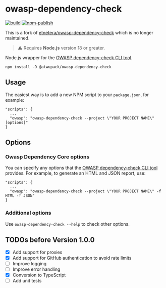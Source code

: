 # owasp-dependency-check

[![build](https://github.com/atwupack/owasp-dependency-check/actions/workflows/build.yml/badge.svg)](https://github.com/atwupack/owasp-dependency-check/actions/workflows/build.yml)
[![npm-publish](https://github.com/atwupack/owasp-dependency-check/actions/workflows/npm-publish.yml/badge.svg)](https://github.com/atwupack/owasp-dependency-check/actions/workflows/npm-publish.yml)

This is a fork of [etnetera/owasp-dependency-check](https://github.com/etnetera/owasp-dependency-check) which is no longer maintained.

> ⚠️ Requires **Node.js** version 18 or greater.

Node.js wrapper for the [OWASP dependency-check CLI tool](https://dependency-check.github.io/DependencyCheck/).

```
npm install -D @atwupack/owasp-dependency-check
```

## Usage

The easiest way is to add a new NPM script to your `package.json`, for example:

```
"scripts": {
  ...
  "owasp": "owasp-dependency-check --project \"YOUR PROJECT NAME\" [options]"
}
```

## Options

### Owasp Dependency Core options

You can specify any options that the [OWASP dependency-check CLI tool](https://dependency-check.github.io/DependencyCheck/) provides. For example, to generate an HTML and JSON report, use:

```
"scripts": {
  ...
  "owasp": "owasp-dependency-check --project \"YOUR PROJECT NAME\" -f HTML -f JSON"
}
```

### Additional options

Use `owasp-dependency-check --help` to check other options.

## TODOs before Version 1.0.0

- [x] Add support for proxies
- [x] Add support for GitHub authentication to avoid rate limits
- [ ] Improve logging
- [ ] Improve error handling
- [x] Conversion to TypeScript
- [ ] Add unit tests
